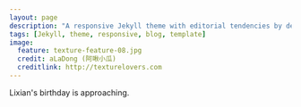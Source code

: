 ```yaml
---
layout: page
description: "A responsive Jekyll theme with editorial tendencies by designer Michael Rose."
tags: [Jekyll, theme, responsive, blog, template]
image:
  feature: texture-feature-08.jpg
  credit: aLaDong (阿啾小瓜)
  creditlink: http://texturelovers.com
---
```


Lixian's birthday is approaching. 